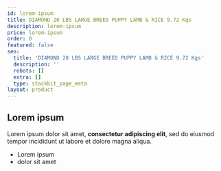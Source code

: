 ```yaml
---
id: lorem-ipsum
title: DIAMOND 20 LBS LARGE BREED PUPPY LAMB & RICE 9.72 Kgs
description: lorem-ipsum
price: lorem-ipsum
order: 0
featured: false
seo:
  title: 'DIAMOND 20 LBS LARGE BREED PUPPY LAMB & RICE 9.72 Kgs'
  description: ''
  robots: []
  extra: []
  type: stackbit_page_meta
layout: product
---
```

## Lorem ipsum

Lorem ipsum dolor sit amet, **consectetur adipiscing elit**, sed do eiusmod tempor incididunt ut labore et dolore magna aliqua.

- Lorem ipsum
- dolor sit amet